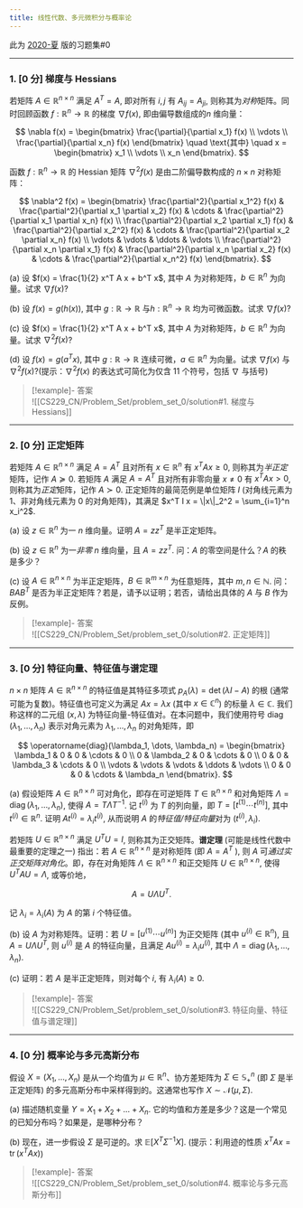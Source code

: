 ```yaml
---
title: 线性代数、多元微积分与概率论
---
```

此为 [2020-夏](https://cs229.stanford.edu/summer2020/ps0_template.pdf) 版的习题集#0

---

### 1. \[0 分\] 梯度与 Hessians

若矩阵 $A \in \mathbb{R}^{n \times n}$ 满足 $A^T = A$, 即对所有 $i, j$ 有 $A_{ij} = A_{ji}$, 则称其为*对称*矩阵。同时回顾函数 $f: \mathbb{R}^n \to \mathbb{R}$ 的梯度 $\nabla f(x)$, 即由偏导数组成的$n$ 维向量：

$$
\nabla f(x) = \begin{bmatrix} \frac{\partial}{\partial x_1} f(x) \\ \vdots \\ \frac{\partial}{\partial x_n} f(x) \end{bmatrix} \quad \text{其中} \quad x = \begin{bmatrix} x_1 \\ \vdots \\ x_n \end{bmatrix}.
$$

函数 $f: \mathbb{R}^n \to \mathbb{R}$ 的 Hessian 矩阵 $\nabla^2 f(x)$ 是由二阶偏导数构成的 $n \times n$ 对称矩阵：

$$
\nabla^2 f(x) = \begin{bmatrix}
\frac{\partial^2}{\partial x_1^2} f(x) & \frac{\partial^2}{\partial x_1 \partial x_2} f(x) & \cdots & \frac{\partial^2}{\partial x_1 \partial x_n} f(x) \\
\frac{\partial^2}{\partial x_2 \partial x_1} f(x) & \frac{\partial^2}{\partial x_2^2} f(x) & \cdots & \frac{\partial^2}{\partial x_2 \partial x_n} f(x) \\
\vdots & \vdots & \ddots & \vdots \\
\frac{\partial^2}{\partial x_n \partial x_1} f(x) & \frac{\partial^2}{\partial x_n \partial x_2} f(x) & \cdots & \frac{\partial^2}{\partial x_n^2} f(x)
\end{bmatrix}.
$$

(a) 设 $f(x) = \frac{1}{2} x^T A x + b^T x$, 其中 $A$ 为对称矩阵，$b \in \mathbb{R}^n$ 为向量。试求 $\nabla f(x)$?

(b) 设 $f(x) = g(h(x))$, 其中 $g: \mathbb{R} \to \mathbb{R}$ 与$h: \mathbb{R}^n \to \mathbb{R}$ 均为可微函数。试求 $\nabla f(x)$?

(c) 设 $f(x) = \frac{1}{2} x^T A x + b^T x$, 其中 $A$ 为对称矩阵，$b \in \mathbb{R}^n$ 为向量。试求 $\nabla^2 f(x)$?

(d) 设 $f(x) = g(a^T x)$, 其中 $g: \mathbb{R} \to \mathbb{R}$ 连续可微，$a \in \mathbb{R}^n$ 为向量。试求 $\nabla f(x)$ 与 $\nabla^2 f(x)$?(提示：$\nabla^2 f(x)$ 的表达式可简化为仅含 11 个符号，包括 $\nabla$ 与括号)

> [!example]- 答案  
>   ![[CS229_CN/Problem_Set/problem_set_0/solution#1. 梯度与 Hessians]]

---

### 2. \[0 分\] 正定矩阵

若矩阵 $A \in \mathbb{R}^{n \times n}$ 满足 $A = A^T$ 且对所有 $x \in \mathbb{R}^n$ 有 $x^T A x \geq 0$, 则称其为*半正定*矩阵，记作 $A \succeq 0$. 若矩阵 $A$ 满足 $A = A^T$ 且对所有非零向量 $x \neq 0$ 有 $x^T A x > 0$, 则称其为*正定*矩阵，记作 $A \succ 0$. 正定矩阵的最简范例是单位矩阵 $I$ (对角线元素为 $1$、非对角线元素为 $0$ 的对角矩阵)，其满足 $x^T I x = \|x\|_2^2 = \sum_{i=1}^n x_i^2$.

(a) 设 $z \in \mathbb{R}^n$ 为一 $n$ 维向量。证明 $A = z z^T$ 是半正定矩阵。

(b) 设 $z \in \mathbb{R}^n$ 为一*非零* $n$ 维向量，且 $A = z z^T$. 问：$A$ 的零空间是什么？$A$ 的秩是多少？

(c) 设 $A \in \mathbb{R}^{n \times n}$ 为半正定矩阵，$B \in \mathbb{R}^{m \times n}$ 为任意矩阵，其中 $m, n \in \mathbb{N}$. 问：$B A B^T$ 是否为半正定矩阵？若是，请予以证明；若否，请给出具体的 $A$ 与 $B$ 作为反例。

> [!example]- 答案  
>   ![[CS229_CN/Problem_Set/problem_set_0/solution#2. 正定矩阵]]

---

### 3. \[0 分\] 特征向量、特征值与谱定理

$n \times n$ 矩阵 $A \in \mathbb{R}^{n \times n}$ 的特征值是其特征多项式 $p_A(\lambda) = \det(\lambda I - A)$ 的根 (通常可能为复数)。特征值也可定义为满足 $A x = \lambda x$ (其中 $x \in \mathbb{C}^n$) 的标量 $\lambda \in \mathbb{C}$. 我们称这样的二元组 $(x, \lambda)$ 为特征向量-特征值对。在本问题中，我们使用符号 $\operatorname{diag}(\lambda_1, \dots, \lambda_n)$ 表示对角元素为 $\lambda_1, \dots, \lambda_n$ 的对角矩阵，即

$$
\operatorname{diag}(\lambda_1, \dots, \lambda_n) = 
\begin{bmatrix}
\lambda_1 & 0 & 0 & \cdots & 0 \\
0 & \lambda_2 & 0 & \cdots & 0 \\
0 & 0 & \lambda_3 & \cdots & 0 \\
\vdots & \vdots & \vdots & \ddots & \vdots \\
0 & 0 & 0 & \cdots & \lambda_n
\end{bmatrix}.
$$

(a) 假设矩阵 $A \in \mathbb{R}^{n \times n}$ 可对角化，即存在可逆矩阵 $T \in \mathbb{R}^{n \times n}$ 和对角矩阵 $\Lambda = \operatorname{diag}(\lambda_1, \dots, \lambda_n)$, 使得 $A = T \Lambda T^{-1}$. 记 $t^{(i)}$ 为 $T$ 的列向量，即 $T = [t^{(1)} \cdots t^{(n)}]$, 其中 $t^{(i)} \in \mathbb{R}^n$. 证明 $A t^{(i)} = \lambda_i t^{(i)}$, 从而说明 $A$ 的*特征值/特征向量*对为 $(t^{(i)}, \lambda_i)$.

若矩阵 $U \in \mathbb{R}^{n \times n}$ 满足 $U^T U = I$, 则称其为正交矩阵。**谱定理** (可能是线性代数中最重要的定理之一) 指出：若 $A \in \mathbb{R}^{n \times n}$ 是对称矩阵 (即 $A = A^T$ ), 则 $A$ 可*通过实正交矩阵对角化*。即，存在对角矩阵 $\Lambda \in \mathbb{R}^{n \times n}$ 和正交矩阵 $U \in \mathbb{R}^{n \times n}$, 使得 $U^T A U = \Lambda$, 或等价地，

$$
A = U \Lambda U^T.
$$

记 $\lambda_i = \lambda_i(A)$ 为 $A$ 的第 $i$ 个特征值。

(b) 设 $A$ 为对称矩阵。证明：若 $U = [u^{(1)} \cdots u^{(n)}]$ 为正交矩阵 (其中 $u^{(i)} \in \mathbb{R}^n$), 且 $A = U \Lambda U^T$, 则 $u^{(i)}$ 是 $A$ 的特征向量，且满足 $A u^{(i)} = \lambda_i u^{(i)}$, 其中 $\Lambda = \operatorname{diag}(\lambda_1, \dots, \lambda_n)$.

(c) 证明：若 $A$ 是半正定矩阵，则对每个 $i$, 有 $\lambda_i(A) \geq 0$.

> [!example]- 答案  
>   ![[CS229_CN/Problem_Set/problem_set_0/solution#3. 特征向量、特征值与谱定理]]

---

### 4. \[0 分\] 概率论与多元高斯分布

假设 $X = (X_1, \dots, X_n)$ 是从一个均值为 $\mu \in \mathbb{R}^n$、协方差矩阵为 $\Sigma \in \mathbb{S}^n_+$ (即 $\Sigma$ 是半正定矩阵) 的多元高斯分布中采样得到的。这通常也写作 $X \sim \mathcal{N}(\mu, \Sigma)$.

(a) 描述随机变量 $Y = X_1 + X_2 + \dots + X_n$. 它的均值和方差是多少？这是一个常见的已知分布吗？如果是，是哪种分布？

(b) 现在，进一步假设 $\Sigma$ 是可逆的。求 $\mathbb{E}[X^T \Sigma^{-1} X]$. (提示：利用迹的性质 $x^T A x = \operatorname{tr}(x^T A x)$)

> [!example]- 答案  
>   ![[CS229_CN/Problem_Set/problem_set_0/solution#4. 概率论与多元高斯分布]]

